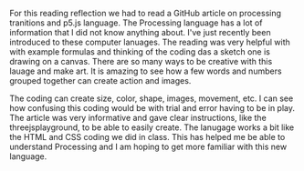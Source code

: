 For this reading reflection we had to read a GitHub article on processing tranitions and p5.js language. The Processing language has a lot of information that I did not know anything about. I've just recently been introduced to these computer lanuages. The reading was very helpful with with example formulas and thinking of the coding das a sketch one is drawing on a canvas. There are so many ways to be creative with this lauage and make art. It is amazing to see how a few words and numbers grouped together can create action and images.

The coding can create size, color, shape, images, movement, etc. I can see how confusing this coding would be with trial and error having to be in play. The article was very informative and gave clear instructions, like the threejsplayground, to be able to easily create. The lanugage works a bit like the HTML and CSS coding we did in class. This has helped me be able to understand Processing and I am hoping to get more familiar with this new language.
